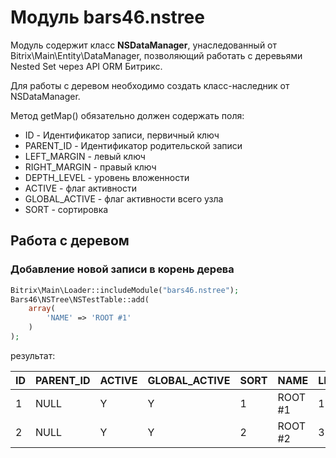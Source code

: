 # Модуль bars46.nstree
Модуль содержит класс **NSDataManager**, унаследованный от Bitrix\Main\Entity\DataManager, позволяющий работать с деревьями Nested Set через API ORM Битрикс.

Для работы с деревом необходимо создать класс-наследник от NSDataManager. 

Метод getMap() обязательно должен содержать поля:
<ul>
<li>ID - Идентификатор записи, первичный ключ</li>
<li>PARENT_ID - Идентификатор родительской записи</li>
<li>LEFT_MARGIN - левый ключ</li>
<li>RIGHT_MARGIN - правый ключ</li>
<li>DEPTH_LEVEL - уровень вложенности</li>
<li>ACTIVE - флаг активности</li>
<li>GLOBAL_ACTIVE - флаг активности всего узла</li>
<li>SORT - сортировка</li>
</ul>

## Работа с деревом

### Добавление новой записи в корень дерева
```php
Bitrix\Main\Loader::includeModule("bars46.nstree");
Bars46\NSTree\NSTestTable::add(
    array(
        'NAME' => 'ROOT #1'
    )
);
```
результат:

| ID | PARENT_ID | ACTIVE | GLOBAL_ACTIVE | SORT | NAME | LEFT_MARGIN | RIGHT_MARGIN | DEPTH_LEVEL |
| -- | --------- | ------ | ------------- | ---- | ---- | ----------- | ------------ | ----------- |
| 1 | NULL | Y | Y | 1 | ROOT #1 | 1 | 2 | 1 |
| 2 | NULL | Y | Y | 2 | ROOT #2 | 3 | 4 | 1 |
